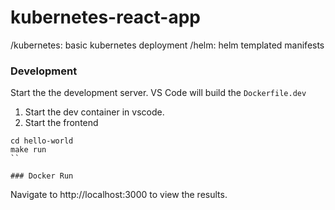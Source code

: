 # kubernetes-react-app

/kubernetes: basic kubernetes deployment
/helm: helm templated manifests
### Development

Start the the development server. VS Code will build the `Dockerfile.dev`

1. Start the dev container in vscode.
2. Start the frontend

```cd
cd hello-world
make run
``

### Docker Run

```

Navigate to http://localhost:3000 to view the results.
